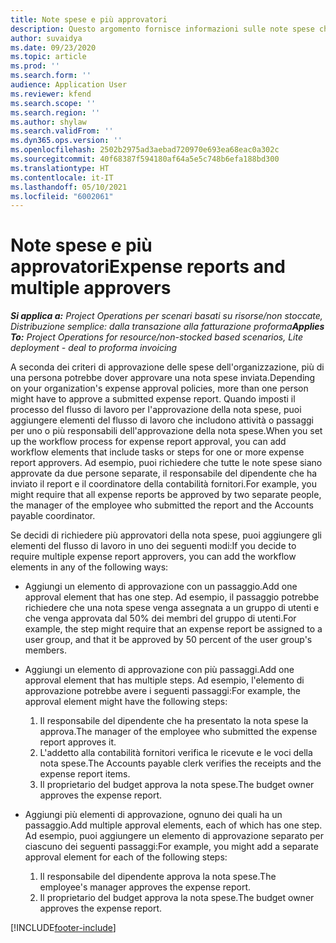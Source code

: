 ```yaml
---
title: Note spese e più approvatori
description: Questo argomento fornisce informazioni sulle note spese che richiedono l'approvazione di più persone.
author: suvaidya
ms.date: 09/23/2020
ms.topic: article
ms.prod: ''
ms.search.form: ''
audience: Application User
ms.reviewer: kfend
ms.search.scope: ''
ms.search.region: ''
ms.author: shylaw
ms.search.validFrom: ''
ms.dyn365.ops.version: ''
ms.openlocfilehash: 2502b2975ad3aebad720970e693ea68eac0a302c
ms.sourcegitcommit: 40f68387f594180af64a5e5c748b6efa188bd300
ms.translationtype: HT
ms.contentlocale: it-IT
ms.lasthandoff: 05/10/2021
ms.locfileid: "6002061"
---
```

# <a name="expense-reports-and-multiple-approvers"></a><span data-ttu-id="e6544-103">Note spese e più approvatori</span><span class="sxs-lookup"><span data-stu-id="e6544-103">Expense reports and multiple approvers</span></span>

<span data-ttu-id="e6544-104">_**Si applica a:** Project Operations per scenari basati su risorse/non stoccate, Distribuzione semplice: dalla transazione alla fatturazione proforma_</span><span class="sxs-lookup"><span data-stu-id="e6544-104">_**Applies To:** Project Operations for resource/non-stocked based scenarios, Lite deployment - deal to proforma invoicing_</span></span>

<span data-ttu-id="e6544-105">A seconda dei criteri di approvazione delle spese dell'organizzazione, più di una persona potrebbe dover approvare una nota spese inviata.</span><span class="sxs-lookup"><span data-stu-id="e6544-105">Depending on your organization's expense approval policies, more than one person might have to approve a submitted expense report.</span></span> <span data-ttu-id="e6544-106">Quando imposti il processo del flusso di lavoro per l'approvazione della nota spese, puoi aggiungere elementi del flusso di lavoro che includono attività o passaggi per uno o più responsabili dell'approvazione della nota spese.</span><span class="sxs-lookup"><span data-stu-id="e6544-106">When you set up the workflow process for expense report approval, you can add workflow elements that include tasks or steps for one or more expense report approvers.</span></span> <span data-ttu-id="e6544-107">Ad esempio, puoi richiedere che tutte le note spese siano approvate da due persone separate, il responsabile del dipendente che ha inviato il report e il coordinatore della contabilità fornitori.</span><span class="sxs-lookup"><span data-stu-id="e6544-107">For example, you might require that all expense reports be approved by two separate people, the manager of the employee who submitted the report and the Accounts payable coordinator.</span></span>

<span data-ttu-id="e6544-108">Se decidi di richiedere più approvatori della nota spese, puoi aggiungere gli elementi del flusso di lavoro in uno dei seguenti modi:</span><span class="sxs-lookup"><span data-stu-id="e6544-108">If you decide to require multiple expense report approvers, you can add the workflow elements in any of the following ways:</span></span>

- <span data-ttu-id="e6544-109">Aggiungi un elemento di approvazione con un passaggio.</span><span class="sxs-lookup"><span data-stu-id="e6544-109">Add one approval element that has one step.</span></span> <span data-ttu-id="e6544-110">Ad esempio, il passaggio potrebbe richiedere che una nota spese venga assegnata a un gruppo di utenti e che venga approvata dal 50% dei membri del gruppo di utenti.</span><span class="sxs-lookup"><span data-stu-id="e6544-110">For example, the step might require that an expense report be assigned to a user group, and that it be approved by 50 percent of the user group's members.</span></span>
- <span data-ttu-id="e6544-111">Aggiungi un elemento di approvazione con più passaggi.</span><span class="sxs-lookup"><span data-stu-id="e6544-111">Add one approval element that has multiple steps.</span></span> <span data-ttu-id="e6544-112">Ad esempio, l'elemento di approvazione potrebbe avere i seguenti passaggi:</span><span class="sxs-lookup"><span data-stu-id="e6544-112">For example, the approval element might have the following steps:</span></span>

    1. <span data-ttu-id="e6544-113">Il responsabile del dipendente che ha presentato la nota spese la approva.</span><span class="sxs-lookup"><span data-stu-id="e6544-113">The manager of the employee who submitted the expense report approves it.</span></span>
    2. <span data-ttu-id="e6544-114">L'addetto alla contabilità fornitori verifica le ricevute e le voci della nota spese.</span><span class="sxs-lookup"><span data-stu-id="e6544-114">The Accounts payable clerk verifies the receipts and the expense report items.</span></span>
    3. <span data-ttu-id="e6544-115">Il proprietario del budget approva la nota spese.</span><span class="sxs-lookup"><span data-stu-id="e6544-115">The budget owner approves the expense report.</span></span>

- <span data-ttu-id="e6544-116">Aggiungi più elementi di approvazione, ognuno dei quali ha un passaggio.</span><span class="sxs-lookup"><span data-stu-id="e6544-116">Add multiple approval elements, each of which has one step.</span></span> <span data-ttu-id="e6544-117">Ad esempio, puoi aggiungere un elemento di approvazione separato per ciascuno dei seguenti passaggi:</span><span class="sxs-lookup"><span data-stu-id="e6544-117">For example, you might add a separate approval element for each of the following steps:</span></span>

    1. <span data-ttu-id="e6544-118">Il responsabile del dipendente approva la nota spese.</span><span class="sxs-lookup"><span data-stu-id="e6544-118">The employee's manager approves the expense report.</span></span>
    2. <span data-ttu-id="e6544-119">Il proprietario del budget approva la nota spese.</span><span class="sxs-lookup"><span data-stu-id="e6544-119">The budget owner approves the expense report.</span></span>


[!INCLUDE[footer-include](../includes/footer-banner.md)]
